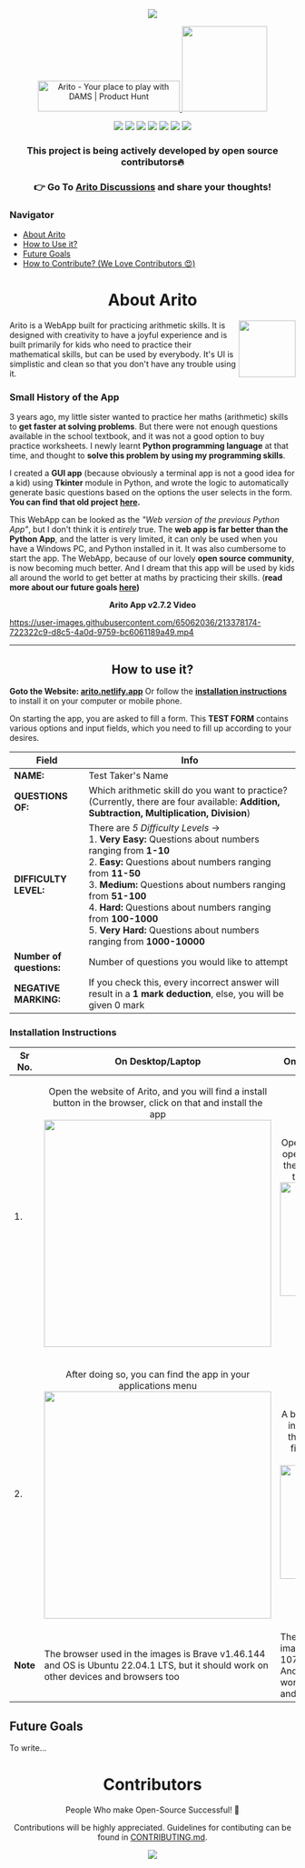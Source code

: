 <p align="center"><img src="https://user-images.githubusercontent.com/65062036/202852553-cc4c67a8-333d-41c2-8464-d78c45acc79d.png"></p>

<p align="center">
<a href="https://www.producthunt.com/posts/arito?utm_source=badge-featured&utm_medium=badge&utm_souce=badge-arito" target="_blank"><img src="https://api.producthunt.com/widgets/embed-image/v1/featured.svg?post_id=367945&theme=light" alt="Arito - Your&#0032;place&#0032;to&#0032;play&#0032;with&#0032;DAMS | Product Hunt" style="width: 250px; height: 54px;" width="250" height="54" /></a><a href="https://twitter.com/intent/tweet?text=Have%20a%20look%20at%20this%20amazing%20project!%20%F0%9F%98%8D%0A%0AArito%20is%20a%20WebApp%20built%20for%20practicing%20mathematical%20skills.%20%F0%9F%94%A3%0A%0AThis%20project%20was%20originally%20created%20by%20%40prakhartiwari0%20and%20is%20now%20actively%20developed%20by%20the%20%23opensource%20community%20%F0%9F%98%87&url=https%3A%2F%2Fgithub.com%2Fprakhartiwari0%2Farito"> <img src="https://uxwing.com/wp-content/themes/uxwing/download/brands-and-social-media/twitter-share-button-icon.png" width="150px"> </a>

</p>


<p align="center">
</a>
<a href="https://github.com/prakhartiwari0/Arito/issues"><img src="https://img.shields.io/github/issues/prakhartiwari0/arito?style=plastic"></a>
<a href=""><img src="https://img.shields.io/github/stars/prakhartiwari0/arito?style=plastic?label=forks"></a>
<a href=""><img src="https://img.shields.io/github/forks/prakhartiwari0/arito?style=plastic"></a>
<a href="https://github.com/prakhartiwari0/Arito/discussions"><img src="https://img.shields.io/github/discussions/prakhartiwari0/arito?style=plastic"></a>
<a href=""><img src="https://img.shields.io/github/v/release/prakhartiwari0/arito?style=plastic"></a>
<img src="https://api.netlify.com/api/v1/badges/651333f0-6bd5-4b60-b0f3-6573c569a279/deploy-status">
<a href="https://www.buymeacoffee.com/prakhartiwari0"><img src="https://img.shields.io/github/sponsors/prakhartiwari0?style=plastic"></a>
</p>

<h3 align="center">This project is being actively developed by open source contributors🔥</h3>

<h3 align="center"> 👉 Go To <a href="https://github.com/prakhartiwari0/Arito/discussions">Arito Discussions</a> and share your thoughts!</h3>


<h3> Navigator </h3>

- [About Arito](#about_arito)
- [How to Use it?](#how_to_use)
- [Future Goals](#future-goals)
- [How to Contribute? (We Love Contributors 😍)](https://github.com/prakhartiwari0/Arito/blob/main/CONTRIBUTING.md#contributing-guidelines)

<h1 align="center" id="about_arito">About Arito</h1>

<img align="right" width="100px" src="https://media.giphy.com/media/23o9IZyRjV6cM5r4Ge/giphy.gif">

Arito is a WebApp built for practicing arithmetic skills. It is designed with creativity to have a joyful experience and is built primarily for kids who need to practice their mathematical skills, but can be used by everybody. It's UI is simplistic and clean so that you don't have any trouble using it.

<h3>Small History of the App</h3>

3 years ago, my little sister wanted to practice her maths (arithmetic) skills to **get faster at solving problems**. But there were not enough questions available in the school textbook, and it was not a good option to buy practice worksheets. I newly learnt **Python programming language** at that time, and thought to **solve this problem by using my programming skills**. 

I created a **GUI app** (because obviously a terminal app is not a good idea for a kid) using **Tkinter** module in Python, and wrote the logic to automatically generate basic questions based on the options the user selects in the form.
**You can find that old project [here](https://github.com/prakhartiwari0/Maths-App).**

This WebApp can be looked as the _"Web version of the previous Python App"_, but I don't think it is _entirely_ true. The **web app is far better than the Python App**, and the latter is very limited, it can only be used when you have a Windows PC, and Python installed in it. It was also cumbersome to start the app. 
The WebApp, because of our lovely **open source community**, is now becoming much better. And I dream that this app will be used by kids all around the world to get better at maths by practicing their skills. (**read more about our future goals [here](#future-goals))**


<p align="center"><strong>Arito App v2.7.2 Video</strong></p>

https://user-images.githubusercontent.com/65062036/213378174-722322c9-d8c5-4a0d-9759-bc6061189a49.mp4




---

<h2 align="center" id="how_to_use"> How to use it?</h2>

**Goto the Website: [arito.netlify.app](https://arito.netlify.app)** Or follow the **[installation instructions](#installation-instructions)** to install it on your computer or mobile phone.

On starting the app, you are asked to fill a form. This **TEST FORM** contains various options and input fields, which you need to fill up according to your desires.

| Field | Info |
| --- | --- |
| **NAME:** | Test Taker's Name | 
| **QUESTIONS OF:** |  Which arithmetic skill do you want to practice? (Currently, there are four available: **Addition, Subtraction, Multiplication, Division**) | 
 | **DIFFICULTY LEVEL:**  | There are *5 Difficulty Levels* -> <br> 1. **Very Easy:** Questions about numbers ranging from  **1-10** <br> 2. **Easy:** Questions about numbers ranging from **11-50** <br> 3. **Medium:** Questions about numbers ranging from **51-100** <br> 4. **Hard:** Questions about numbers ranging from **100-1000** <br> 5. **Very Hard:** Questions about numbers ranging from **1000-10000**  | 
 | **Number of questions:** |  Number of questions you would like to attempt | 
 | **NEGATIVE MARKING:**  | If you check this, every incorrect answer will result in a **1 mark deduction**, else, you will be given 0 mark  | 

<!-- <p align="center"> <img src="" width="200px"> </p> -->

### Installation Instructions

| Sr No. | On Desktop/Laptop | On Mobile Phone/Tablet |
| --- | --- | --- |
| 1. | <p align="center"> Open the website of Arito, and you will find a install button in the browser, click on that and install the app <img src="https://user-images.githubusercontent.com/65062036/210035371-fe0d0f52-21d6-4aa7-9687-bc6ea1a7e724.png" width="400px"> </p> | <p align="center"> Open the website or Arito, open the options menu of the browser, and click on the install app button <img src="https://user-images.githubusercontent.com/65062036/210035580-40c03867-61e7-4897-b5bf-3806053b707f.jpg" width="200px"> </p> |
| 2. | <p align="center"> After doing so, you can find the app in your applications menu <img src="https://user-images.githubusercontent.com/65062036/210035448-659ca418-3990-4353-bcf9-d80a55beab17.png" width="400px"> </p> | <p align="center"> A box will appear, click on install button, and after that, you will be able to find arito in your apps menu <img src="https://user-images.githubusercontent.com/65062036/210035588-1a4ae218-33bb-4dec-9839-8294fd1e09c2.jpg" width="200px"> </p> |
| **Note** | The browser used in the images is Brave v1.46.144 and OS is Ubuntu 22.04.1 LTS, but it should work on other devices and browsers too | The browser used in the images is Chrome 107.0.5304.91 and OS is Android 9, but it should work on other devices and browsers too | 





## Future Goals
To write...


<h1 align="center">
Contributors
</h1>
<p align="center"> 
People Who make Open-Source Successful! 🤝
</p>

<p align="center">
Contributions will be highly appreciated. 
Guidelines for contibuting can be found in <a href="https://github.com/prakhartiwari0/Arito/blob/main/CONTRIBUTING.md#contributing-guidelines">CONTRIBUTING.md</a>. 
</p>

<p align="center">
<a href="https://github.com/prakhartiwari0/arito/graphs/contributors">
  <img src="https://contrib.rocks/image?repo=prakhartiwari0/arito" />
</a>
</p>
